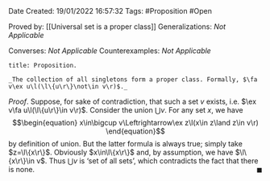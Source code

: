 <br />
<br />

Date Created: 19/01/2022 16:57:32
Tags: #Proposition #Open 

Proved by: [[Universal set is a proper class]]
Generalizations: _Not Applicable_

Converses: _Not Applicable_
Counterexamples: _Not Applicable_

``` ad-Proposition
title: Proposition.

_The collection of all singletons form a proper class. Formally, $\fa v\ex u\l(\l\{u\r\}\not\in v\r)$._

```

_Proof_. Suppose, for sake of contradiction, that such a set $v$ exists, i.e. $\ex v\fa u\l(\l\{u\r\}\in v\r)$. Consider the union $\bigcup v$. For any set $x$, we have
$$\begin{equation}
    x\in\bigcup v\Leftrightarrow\ex z\l(x\in z\land z\in v\r)
\end{equation}$$
by definition of union. But the latter formula is always true; simply take $z=\l\{x\r\}$. Obviously $x\in\l\{x\r\}$ and, by assumption, we have $\l\{x\r\}\in v$. Thus $\bigcup v$ is $\textrm{`}$set of all sets$\textrm{'}$, which contradicts the fact that there is none.<span style="float:right;">$\blacksquare$</span>
